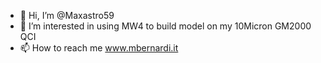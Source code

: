 - 👋 Hi, I’m @Maxastro59
- 👀 I’m interested in using MW4 to build model on my 10Micron GM2000 QCI
- 📫 How to reach me www.mbernardi.it
<!---
Maxastro59/Maxastro59 is a ✨ special ✨ repository because its `README.md` (this file) appears on your GitHub profile.
You can click the Preview link to take a look at your changes.
--->
